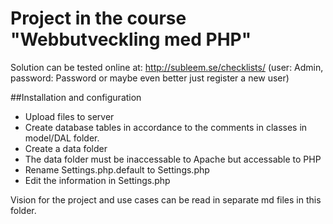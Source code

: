# Project in the course "Webbutveckling med PHP"
Solution can be tested online at: http://subleem.se/checklists/ (user: Admin, password: Password or maybe even better just register a new user)

##Installation and configuration

 * Upload files to server
 * Create database tables in accordance to the comments in classes in model/DAL folder.
 * Create a data folder
  * The data folder must be inaccessable to Apache but accessable to PHP
 * Rename Settings.php.default to Settings.php
 * Edit the information in Settings.php

Vision for the project and use cases can be read in separate md files in this folder.
